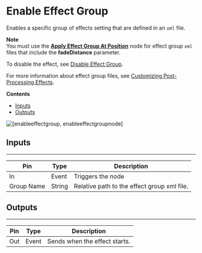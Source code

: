 # Enable Effect Group<a name="enable-effect-group-node"></a>

Enables a specific group of effects setting that are defined in an `xml` file\. 

**Note**  
You must use the **[Apply Effect Group At Position](apply-effect-group-at-position-node.md)** node for effect group `xml` files that include the **fadeDistance** parameter\. 

To disable the effect, see [Disable Effect Group](disable-effect-group-node.md)\.

For more information about effect group files, see [Customizing Post\-Processing Effects](effect-groups-customizing-intro.md)\.

**Contents**
+ [Inputs](#enable-effect-group-node-input)
+ [Outputs](#enable-effect-group-node-output)

![\[enableeffectgroup, enableeffectgroupnode\]](http://docs.aws.amazon.com/lumberyard/latest/userguide/images/scriptcanvasnodes/script-canvas-enable-effect-group-node.png)

## Inputs<a name="enable-effect-group-node-input"></a>


****  

| Pin | Type | Description | 
| --- | --- | --- | 
| In | Event | Triggers the node | 
| Group Name | String | Relative path to the effect group xml file\. | 

## Outputs<a name="enable-effect-group-node-output"></a>


****  

| Pin | Type | Description | 
| --- | --- | --- | 
| Out | Event | Sends when the effect starts\. | 